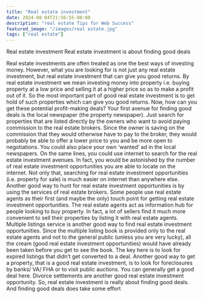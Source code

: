 ```yaml
---
title: "Real estate investment"
date: 2024-08-04T21:56:55-08:00
description: "real estate Tips for Web Success"
featured_image: "/images/real estate.jpg"
tags: ["real estate"]
---
```


Real estate investment
Real estate investment is about finding good deals

Real estate investments are often treated as one the best ways of investing money. However, what you are looking for is not just any real estate investment, but real estate investment that can give you good returns. By real estate investment we mean investing money into property i.e. buying property at a low price and selling it at a higher price so as to make a profit out of it. So the most important part of good real estate investment is to get hold of such properties which can give you good returns. 
Now, how can you get these potential profit-making deals?
Your first avenue for finding good deals is the local newspaper (the property newspaper).  Just search for properties that are listed directly by the owners who want to avoid paying commission to the real estate brokers. Since the owner is saving on the commission that they would otherwise have to pay to the broker, they would probably be able to offer a lower price to you and be more open to negotiations. You could also place your own ‘wanted’ ad in the local newspapers.  On the same lines, you could use internet to search for the real estate investment avenues. In fact, you would be astonished by the number of real estate investment opportunities you are able to locate on the internet. Not only that, searching for real estate investment opportunities (i.e. property for sale) is much easier on internet than anywhere else.
Another good way to hunt for real estate investment opportunities is by using the services of real estate brokers. Some people use real estate agents as their first (and maybe the only) touch point for getting real estate investment opportunities. The real estate agents act as information hub for people looking to buy property. In fact, a lot of sellers find it much more convenient to sell their properties by listing it with real estate agents.
Multiple listings service is another good way to find real estate investment opportunities. Since the multiple listing book is provided only to the real estate agents and not to the general public (unless you are very lucky), all the cream (good real estate investment opportunities) would have already been taken before you get to see the book. The key here is to look for expired listings that didn’t get converted to a deal. 
Another good way to get a property, that is a good real estate investment, is to look for foreclosures by banks/ VA/ FHA or to visit public auctions. You can generally get a good deal here. Divorce settlements are another good real estate investment opportunity.
So, real estate investment is really about finding good deals. And finding good deals does take some effort


